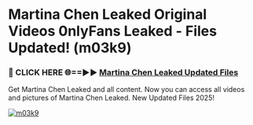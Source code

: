 # Martina Chen Leaked Original Videos 0nlyFans Leaked - Files Updated! (m03k9)

<h3>🔴 CLICK HERE 🌐==►► <a href="https://tinyurl.com/2wckxsce" rel="nofollow">Martina Chen Leaked Updated Files</a></h3>

Get Martina Chen Leaked and all content. Now you can access all videos and pictures of Martina Chen Leaked. New Updated Files 2025!

[![m03k9](https://i.imgur.com/AFduVYN.gif)](https://tinyurl.com/2wckxsce)
